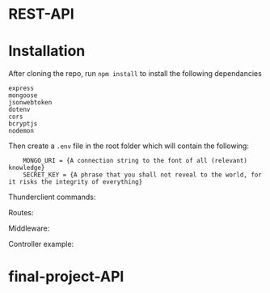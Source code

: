# REST-API

# Installation

After cloning the repo, run `npm install` to install the following dependancies

```
express
mongoose
jsonwebtoken
dotenv
cors
bcryptjs
nodemon
```

Then create a `.env` file in the root folder which will contain the following:

```
    MONGO_URI = {A connection string to the font of all (relevant) knowledge}
    SECRET_KEY = {A phrase that you shall not reveal to the world, for it risks the integrity of everything}
```

Thunderclient commands:

Routes:

Middleware:

Controller example:

# final-project-API
